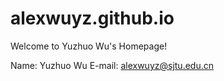 # alexwuyz.github.io

Welcome to Yuzhuo Wu's Homepage!

Name: Yuzhuo Wu
E-mail: alexwuyz@sjtu.edu.cn
